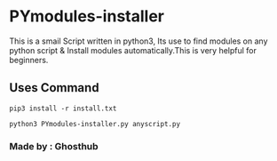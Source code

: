 # PYmodules-installer
This is a smail Script written in python3, Its use to find modules on any python script &amp; Install modules automatically.This is very helpful for beginners.

## Uses Command
```
pip3 install -r install.txt 

python3 PYmodules-installer.py anyscript.py

```

### Made by : Ghosthub
